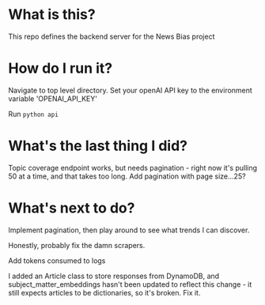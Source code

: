 # What is this? 
This repo defines the backend server for the News Bias project

# How do I run it?
Navigate to top level directory. Set your openAI API key to the environment variable 'OPENAI_API_KEY'

Run `python api`

# What's the last thing I did? 
Topic coverage endpoint works, but needs pagination - right now it's pulling 50 at a time, and that takes too long. Add pagination with page size...25? 

# What's next to do? 
Implement pagination, then play around to see what trends I can discover. 

Honestly, probably fix the damn scrapers.

Add tokens consumed to logs

I added an Article class to store responses from DynamoDB, and subject_matter_embeddings hasn't been updated to reflect this change - it still expects articles to be dictionaries, so it's broken. Fix it. 

